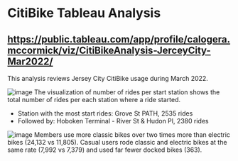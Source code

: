 # CitiBike Tableau Analysis
## https://public.tableau.com/app/profile/calogera.mccormick/viz/CitiBikeAnalysis-JerceyCity-Mar2022/

This analysis reviews Jersey City CitiBike usage during March 2022.

![image](https://github.com/CMccormick0003/citibike_tableau/assets/120672518/ddc8c7e8-951a-42da-8163-04276e5ce336)
The visualization of number of rides per start station shows the total number of rides per each station where a ride started.  
- Station with the most start rides: Grove St PATH, 2535 rides
- Followed by: Hoboken Terminal - River St & Hudon Pl, 2380 rides

![image](https://github.com/CMccormick0003/citibike_tableau/assets/120672518/f0ccbfa9-735d-4561-9fa3-521b05cdb539)
Members use more classic bikes over two times more than electric bikes (24,132 vs 11,805).
Casual users rode classic and electric bikes at the same rate (7,992 vs 7,379) and used far fewer docked bikes (363).


